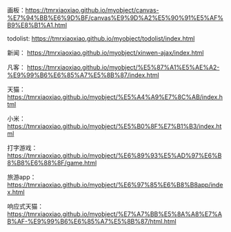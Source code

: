 画板：https://tmrxiaoxiao.github.io/myobject/canvas-%E7%94%BB%E6%9D%BF/canvas%E9%9D%A2%E5%90%91%E5%AF%B9%E8%B1%A1.html

todolist: https://tmrxiaoxiao.github.io/myobject/todolist/index.html

新闻： https://tmrxiaoxiao.github.io/myobject/xinwen-ajax/index.html

凡客： https://tmrxiaoxiao.github.io/myobject/%E5%87%A1%E5%AE%A2-%E9%99%B6%E6%85%A7%E5%8B%87/index.html

天猫： https://tmrxiaoxiao.github.io/myobject/%E5%A4%A9%E7%8C%AB/index.html

小米： https://tmrxiaoxiao.github.io/myobject/%E5%B0%8F%E7%B1%B3/index.html

打字游戏： https://tmrxiaoxiao.github.io/myobject/%E6%89%93%E5%AD%97%E6%B8%B8%E6%88%8F/game.html

旅游app： https://tmrxiaoxiao.github.io/myobject/%E6%97%85%E6%B8%B8app/index.html

响应式天猫：https://tmrxiaoxiao.github.io/myobject/%E7%A7%BB%E5%8A%A8%E7%AB%AF-%E9%99%B6%E6%85%A7%E5%8B%87/html.html
